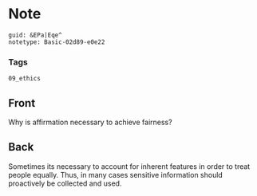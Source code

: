 # Note
```
guid: &EPa|Eqe^
notetype: Basic-02d89-e0e22
```

### Tags
```
09_ethics
```

## Front
Why is affirmation necessary to achieve fairness?

## Back
Sometimes its necessary to account for inherent features in order to treat people equally. Thus, in many cases sensitive information should proactively be collected and used.
